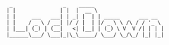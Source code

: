       _                _    _____                      
     | |              | |  |  __ \                     
     | |     ___   ___| | _| |  | | _____      ___ __  
     | |    / _ \ / __| |/ / |  | |/ _ \ \ /\ / / '_ \ 
     | |___| (_) | (__|   <| |__| | (_) \ V  V /| | | |
     |______\___/ \___|_|\_\_____/ \___/ \_/\_/ |_| |_|
                                                   
                                                   
